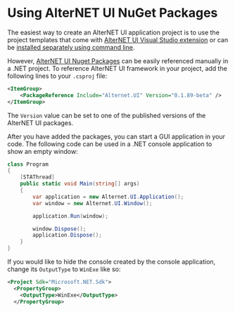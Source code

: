 # Using AlterNET UI NuGet Packages

The easiest way to create an AlterNET UI application project is to use the project templates that come with [AlterNET UI Visual Studio
extension](https://marketplace.visualstudio.com/items?itemName=AlternetSoftwarePTYLTD.AlternetUIForVS2022) or can be [installed separately using
command line](http://docs.alternet-ui.com/tutorials/hello-world/command-line/hello-world-command-line.html#prerequisites).

However, [AlterNET UI Nuget Packages](https://www.nuget.org/packages/Alternet.UI) can be easily referenced manually in a .NET project.
To reference AlterNET UI framework in your project, add the following lines to your `.csproj` file:
```xml
<ItemGroup>
    <PackageReference Include="Alternet.UI" Version="0.1.89-beta" />
</ItemGroup>
```
The `Version` value can be set to one of the published versions of the AlterNET UI packages.

After you have added the packages, you can start a GUI application in your code.
The following code can be used in a .NET console application to show an empty window:
```csharp
class Program
{
    [STAThread]
    public static void Main(string[] args)
    {
        var application = new Alternet.UI.Application();
        var window = new Alternet.UI.Window();

        application.Run(window);

        window.Dispose();
        application.Dispose();
    }
}
```
If you would like to hide the console created by the console application, change its `OutputType` to `WinExe` like so:

```xml
<Project Sdk="Microsoft.NET.Sdk">
  <PropertyGroup>
    <OutputType>WinExe</OutputType>
  </PropertyGroup>
```